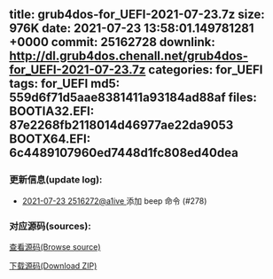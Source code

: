 title: grub4dos-for_UEFI-2021-07-23.7z
size: 976K
date: 2021-07-23 13:58:01.149781281 +0000
commit: 25162728
downlink: http://dl.grub4dos.chenall.net/grub4dos-for_UEFI-2021-07-23.7z
categories: for_UEFI
tags: for_UEFI
md5: 559d6f71d5aae8381411a93184ad88af
files:
  BOOTIA32.EFI: 87e2268fb2118014d46977ae22da9053
  BOOTX64.EFI: 6c4489107960ed7448d1fc808ed40dea
---

### 更新信息(update log):
  * [2021-07-23 2516272@a1ive ](https://github.com/chenall/grub4dos/commit/25162728b1cc1ea0e31b02148afbf88210951317)     添加 beep 命令 (#278)


### 对应源码(sources):
  [查看源码(Browse source)](https://github.com/chenall/grub4dos/tree/25162728b1cc1ea0e31b02148afbf88210951317)

  [下载源码(Download ZIP)](https://github.com/chenall/grub4dos/archive/25162728b1cc1ea0e31b02148afbf88210951317.zip)
